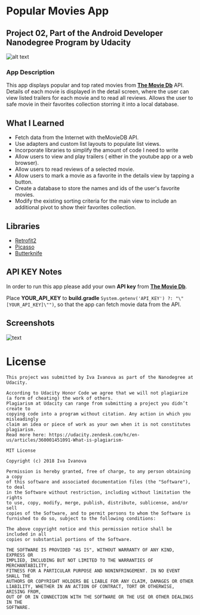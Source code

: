 # Popular Movies App 
## Project 02, Part of the Android Developer Nanodegree Program by Udacity

![alt text][logo]

[logo]: https://github.com/fireflyfif/popular-movies-stage-2/blob/master/app/src/main/res/mipmap-xxhdpi/ic_launcher_round.png

### App Description
This app displays popular and top rated movies from [**The Movie Db**](https://www.themoviedb.org/) API. 
Details of each movie is displayed in the detail screen, where the user can view listed trailers for each 
movie and to read all reviews. Allows the user to safe movie in their favorites collection storring it 
into a local database.

## What I Learned

- Fetch data from the Internet with theMovieDB API.
- Use adapters and custom list layouts to populate list views.
- Incorporate libraries to simplify the amount of code I need to write
- Allow users to view and play trailers ( either in the youtube app or a web browser).
- Allow users to read reviews of a selected movie.
- Allow users to mark a movie as a favorite in the details view by tapping a button.
- Create a database to store the names and ids of the user's favorite movies.
- Modify the existing sorting criteria for the main view to include an additional pivot to show their 
favorites collection.

## Libraries

- [Retrofit2](https://github.com/square/retrofit)
- [Picasso](https://github.com/square/picasso)
- [Butterknife](https://github.com/JakeWharton/butterknife)

## API KEY Notes

In order to run this app please add your own **API key** from [**The Movie Db**](https://www.themoviedb.org/).

Place **YOUR_API_KEY** to **build.gradle** `System.getenv('API_KEY') ?: "\"[YOUR_API_KEY]\"")`, 
so that the app can fetch movie data from the API.

## Screenshots

![text](https://github.com/fireflyfif/popular-movies-stage-2/blob/master/art/screenshot-three.png)

# License

```
This project was submitted by Iva Ivanova as part of the Nanodegree at Udacity.

According to Udacity Honor Code we agree that we will not plagiarize 
(a form of cheating) the work of others.
Plagiarism at Udacity can range from submitting a project you didn’t create to 
copying code into a program without citation. Any action in which you misleadingly 
claim an idea or piece of work as your own when it is not constitutes plagiarism.
Read more here: https://udacity.zendesk.com/hc/en-us/articles/360001451091-What-is-plagiarism-

MIT License

Copyright (c) 2018 Iva Ivanova

Permission is hereby granted, free of charge, to any person obtaining a copy
of this software and associated documentation files (the "Software"), to deal
in the Software without restriction, including without limitation the rights
to use, copy, modify, merge, publish, distribute, sublicense, and/or sell
copies of the Software, and to permit persons to whom the Software is
furnished to do so, subject to the following conditions:

The above copyright notice and this permission notice shall be included in all
copies or substantial portions of the Software.

THE SOFTWARE IS PROVIDED "AS IS", WITHOUT WARRANTY OF ANY KIND, EXPRESS OR
IMPLIED, INCLUDING BUT NOT LIMITED TO THE WARRANTIES OF MERCHANTABILITY,
FITNESS FOR A PARTICULAR PURPOSE AND NONINFRINGEMENT. IN NO EVENT SHALL THE
AUTHORS OR COPYRIGHT HOLDERS BE LIABLE FOR ANY CLAIM, DAMAGES OR OTHER
LIABILITY, WHETHER IN AN ACTION OF CONTRACT, TORT OR OTHERWISE, ARISING FROM,
OUT OF OR IN CONNECTION WITH THE SOFTWARE OR THE USE OR OTHER DEALINGS IN THE
SOFTWARE.
```
